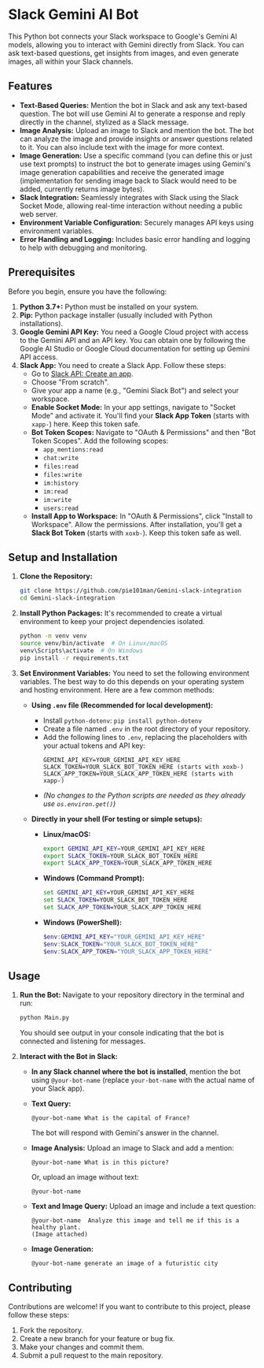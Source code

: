 # Slack Gemini AI Bot

This Python bot connects your Slack workspace to Google's Gemini AI models, allowing you to interact with Gemini directly from Slack. You can ask text-based questions, get insights from images, and even generate images, all within your Slack channels.

## Features

*   **Text-Based Queries:**  Mention the bot in Slack and ask any text-based question. The bot will use Gemini AI to generate a response and reply directly in the channel, stylized as a Slack message.
*   **Image Analysis:**  Upload an image to Slack and mention the bot. The bot can analyze the image and provide insights or answer questions related to it. You can also include text with the image for more context.
*   **Image Generation:** Use a specific command (you can define this or just use text prompts) to instruct the bot to generate images using Gemini's image generation capabilities and receive the generated image (implementation for sending image back to Slack would need to be added, currently returns image bytes).
*   **Slack Integration:** Seamlessly integrates with Slack using the Slack Socket Mode, allowing real-time interaction without needing a public web server.
*   **Environment Variable Configuration:** Securely manages API keys using environment variables.
*   **Error Handling and Logging:** Includes basic error handling and logging to help with debugging and monitoring.

## Prerequisites

Before you begin, ensure you have the following:

1.  **Python 3.7+:** Python must be installed on your system.
2.  **Pip:**  Python package installer (usually included with Python installations).
3.  **Google Gemini API Key:** You need a Google Cloud project with access to the Gemini API and an API key. You can obtain one by following the Google AI Studio or Google Cloud documentation for setting up Gemini API access.
4.  **Slack App:** You need to create a Slack App. Follow these steps:
    *   Go to [Slack API: Create an app](https://api.slack.com/apps?new_app=1).
    *   Choose "From scratch".
    *   Give your app a name (e.g., "Gemini Slack Bot") and select your workspace.
    *   **Enable Socket Mode:** In your app settings, navigate to "Socket Mode" and activate it. You'll find your **Slack App Token** (starts with `xapp-`) here. Keep this token safe.
    *   **Bot Token Scopes:** Navigate to "OAuth & Permissions" and then "Bot Token Scopes". Add the following scopes:
        *   `app_mentions:read`
        *   `chat:write`
        *   `files:read`
        *   `files:write`
        *   `im:history`
        *   `im:read`
        *   `im:write`
        *   `users:read`
    *   **Install App to Workspace:**  In "OAuth & Permissions", click "Install to Workspace". Allow the permissions. After installation, you'll get a **Slack Bot Token** (starts with `xoxb-`). Keep this token safe as well.

## Setup and Installation

1.  **Clone the Repository:**
    ```bash
    git clone https://github.com/pie101man/Gemini-slack-integration
    cd Gemini-slack-integration
    ```

2.  **Install Python Packages:**
    It's recommended to create a virtual environment to keep your project dependencies isolated.
    ```bash
    python -m venv venv
    source venv/bin/activate  # On Linux/macOS
    venv\Scripts\activate  # On Windows
    pip install -r requirements.txt
    ```

3.  **Set Environment Variables:**
    You need to set the following environment variables.  The best way to do this depends on your operating system and hosting environment. Here are a few common methods:

    *   **Using `.env` file (Recommended for local development):**
        *   Install `python-dotenv`: `pip install python-dotenv`
        *   Create a file named `.env` in the root directory of your repository.
        *   Add the following lines to `.env`, replacing the placeholders with your actual tokens and API key:
            ```
            GEMINI_API_KEY=YOUR_GEMINI_API_KEY_HERE
            SLACK_TOKEN=YOUR_SLACK_BOT_TOKEN_HERE (starts with xoxb-)
            SLACK_APP_TOKEN=YOUR_SLACK_APP_TOKEN_HERE (starts with xapp-)
            ```
        *   *(No changes to the Python scripts are needed as they already use `os.environ.get()`)*

    *   **Directly in your shell (For testing or simple setups):**
        *   **Linux/macOS:**
            ```bash
            export GEMINI_API_KEY=YOUR_GEMINI_API_KEY_HERE
            export SLACK_TOKEN=YOUR_SLACK_BOT_TOKEN_HERE
            export SLACK_APP_TOKEN=YOUR_SLACK_APP_TOKEN_HERE
            ```
        *   **Windows (Command Prompt):**
            ```cmd
            set GEMINI_API_KEY=YOUR_GEMINI_API_KEY_HERE
            set SLACK_TOKEN=YOUR_SLACK_BOT_TOKEN_HERE
            set SLACK_APP_TOKEN=YOUR_SLACK_APP_TOKEN_HERE
            ```
        *   **Windows (PowerShell):**
            ```powershell
            $env:GEMINI_API_KEY="YOUR_GEMINI_API_KEY_HERE"
            $env:SLACK_TOKEN="YOUR_SLACK_BOT_TOKEN_HERE"
            $env:SLACK_APP_TOKEN="YOUR_SLACK_APP_TOKEN_HERE"
            ```
## Usage

1.  **Run the Bot:**
    Navigate to your repository directory in the terminal and run:
    ```bash
    python Main.py
    ```
    You should see output in your console indicating that the bot is connected and listening for messages.

2.  **Interact with the Bot in Slack:**
    *   **In any Slack channel where the bot is installed**, mention the bot using `@your-bot-name` (replace `your-bot-name` with the actual name of your Slack app).

    *   **Text Query:**
        ```slack
        @your-bot-name What is the capital of France?
        ```
        The bot will respond with Gemini's answer in the channel.

    *   **Image Analysis:**
        Upload an image to Slack and add a mention:
        ```slack
        @your-bot-name What is in this picture?
        ```
        Or, upload an image without text:
        ```slack
        @your-bot-name
        ```

    *   **Text and Image Query:**
        Upload an image and include a text question:
        ```slack
        @your-bot-name  Analyze this image and tell me if this is a healthy plant.
        (Image attached)
        ```

    *   **Image Generation:**
        ```slack
        @your-bot-name generate an image of a futuristic city
        ```

## Contributing

Contributions are welcome! If you want to contribute to this project, please follow these steps:

1.  Fork the repository.
2.  Create a new branch for your feature or bug fix.
3.  Make your changes and commit them.
4.  Submit a pull request to the main repository.
